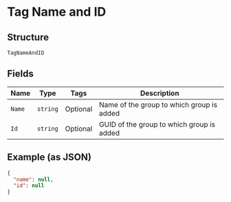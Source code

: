 
# Tag Name and ID

## Structure

`TagNameAndID`

## Fields

| Name | Type | Tags | Description |
|  --- | --- | --- | --- |
| `Name` | `string` | Optional | Name of the group to which group  is added |
| `Id` | `string` | Optional | GUID of the group to which group  is added |

## Example (as JSON)

```json
{
  "name": null,
  "id": null
}
```


